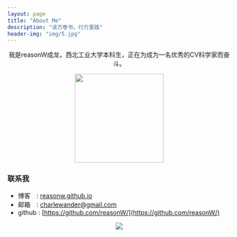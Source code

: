 ```yaml
---
layout: page
title: "About Me"
description: "读万卷书，行万里路"
header-img: "img/5.jpg"
---
```

<center>
我是reasonW成龙，西北工业大学本科生，正在为成为一名优秀的CV科学家而奋斗。
</center>

<center>
    <p><img src="https://github.com/reasonW/reasonW.github.io/blob/master/img/cnfeat.jpg?raw=true" align="center" width="200" height="200"></p>
</center>



### 联系我
 
- 博客&emsp;: [reasonw.github.io](http://reasonw.github.io/)    
- 邮箱&emsp;: [charlewander@gmail.com](mailto:charlewander@gmail.com )  
- github : [https://github.com/reasonW/](https://github.com/reasonW/)

 
<center>
    <p><img src="http://dreamofbook.qiniudn.com/hacker.png" align="center"></p>
</center>






